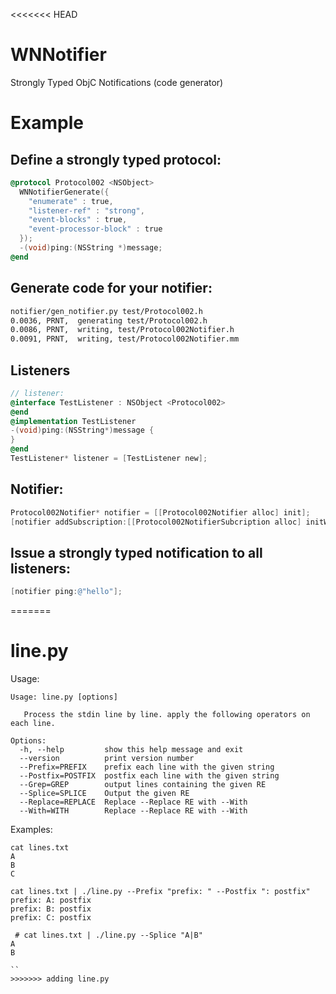 <<<<<<< HEAD
# WNNotifier

Strongly Typed ObjC Notifications
(code generator)


# Example

## Define a strongly typed protocol:

``` ObjectiveC
@protocol Protocol002 <NSObject>
  WNNotifierGenerate({
    "enumerate" : true,
    "listener-ref" : "strong",
    "event-blocks" : true,
    "event-processor-block" : true
  });
  -(void)ping:(NSString *)message;
@end
```

## Generate code for your notifier:

``` bash
notifier/gen_notifier.py test/Protocol002.h
0.0036, PRNT,  generating test/Protocol002.h
0.0086, PRNT,  writing, test/Protocol002Notifier.h
0.0091, PRNT,  writing, test/Protocol002Notifier.mm
```

## Listeners
``` ObjectiveC
// listener:
@interface TestListener : NSObject <Protocol002>
@end
@implementation TestListener
-(void)ping:(NSString*)message {
}
@end
TestListener* listener = [TestListener new];
```

## Notifier: 

``` ObjectiveC
Protocol002Notifier* notifier = [[Protocol002Notifier alloc] init];
[notifier addSubscription:[[Protocol002NotifierSubcription alloc] initWithListener:listener]];
```

## Issue a strongly typed notification to all listeners:
``` ObjectiveC
[notifier ping:@"hello"];
```
=======
# line.py


Usage:
```
Usage: line.py [options]

   Process the stdin line by line. apply the following operators on each line.

Options:
  -h, --help         show this help message and exit
  --version          print version number
  --Prefix=PREFIX    prefix each line with the given string
  --Postfix=POSTFIX  postfix each line with the given string
  --Grep=GREP        output lines containing the given RE
  --Splice=SPLICE    Output the given RE
  --Replace=REPLACE  Replace --Replace RE with --With
  --With=WITH        Replace --Replace RE with --With
```


Examples:

```
cat lines.txt
A
B
C

cat lines.txt | ./line.py --Prefix "prefix: " --Postfix ": postfix"
prefix: A: postfix
prefix: B: postfix
prefix: C: postfix

 # cat lines.txt | ./line.py --Splice "A|B"
A
B

``
>>>>>>> adding line.py

